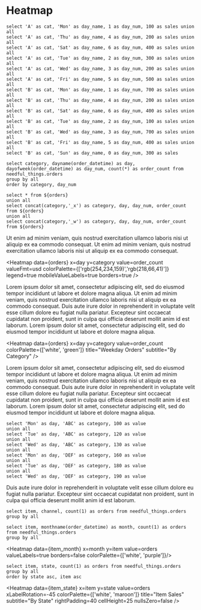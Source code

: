 # Heatmap

```missing
select 'A' as cat, 'Mon' as day_name, 1 as day_num, 100 as sales union all
select 'A' as cat, 'Thu' as day_name, 4 as day_num, 200 as sales union all
select 'A' as cat, 'Sat' as day_name, 6 as day_num, 400 as sales union all
select 'A' as cat, 'Tue' as day_name, 2 as day_num, 300 as sales union all
select 'A' as cat, 'Wed' as day_name, 3 as day_num, 200 as sales union all
select 'A' as cat, 'Fri' as day_name, 5 as day_num, 500 as sales union all
select 'B' as cat, 'Mon' as day_name, 1 as day_num, 700 as sales union all
select 'B' as cat, 'Thu' as day_name, 4 as day_num, 200 as sales union all
select 'B' as cat, 'Sat' as day_name, 6 as day_num, 400 as sales union all
select 'B' as cat, 'Tue' as day_name, 2 as day_num, 100 as sales union all
select 'B' as cat, 'Wed' as day_name, 3 as day_num, 700 as sales union all
select 'B' as cat, 'Fri' as day_name, 5 as day_num, 400 as sales union all
select 'B' as cat, 'Sun' as day_name, 0 as day_num, 300 as sales
```

<Heatmap
    data={missing}
    x=day_name
    y=cat
    value=sales
    xSort=day_num
/>

```orders
select category, dayname(order_datetime) as day, dayofweek(order_datetime) as day_num, count(*) as order_count from needful_things.orders
group by all
order by category, day_num  
```

```bigger
select * from ${orders}
union all
select concat(category,'_x') as category, day, day_num, order_count from ${orders}
union all
select concat(category,'_w') as category, day, day_num, order_count from ${orders}
```


Ut enim ad minim veniam, quis nostrud exercitation ullamco laboris nisi ut aliquip ex ea commodo consequat. Ut enim ad minim veniam, quis nostrud exercitation ullamco laboris nisi ut aliquip ex ea commodo consequat. 


<Heatmap 
    data={orders} 
    x=day 
    y=category 
    value=order_count 
    valueFmt=usd 
    colorPalette={['rgb(254,234,159)','rgb(218,66,41)']}
    legend=true
    mobileValueLabels=true
    borders=true
/>

Lorem ipsum dolor sit amet, consectetur adipiscing elit, sed do eiusmod tempor incididunt ut labore et dolore magna aliqua. 
Ut enim ad minim veniam, quis nostrud exercitation ullamco laboris nisi ut aliquip ex ea commodo consequat. 
Duis aute irure dolor in reprehenderit in voluptate velit esse cillum dolore eu fugiat nulla pariatur. 
Excepteur sint occaecat cupidatat non proident, sunt in culpa qui officia deserunt mollit anim id est laborum.
Lorem ipsum dolor sit amet, consectetur adipiscing elit, sed do eiusmod tempor incididunt ut labore et dolore magna aliqua. 

<Heatmap 
    data={orders} 
    x=day 
    y=category 
    value=order_count 
    colorPalette={['white', 'green']}
    title="Weekday Orders"
    subtitle="By Category"
/>

Lorem ipsum dolor sit amet, consectetur adipiscing elit, sed do eiusmod tempor incididunt ut labore et dolore magna aliqua. 
Ut enim ad minim veniam, quis nostrud exercitation ullamco laboris nisi ut aliquip ex ea commodo consequat. 
Duis aute irure dolor in reprehenderit in voluptate velit esse cillum dolore eu fugiat nulla pariatur. 
Excepteur sint occaecat cupidatat non proident, sunt in culpa qui officia deserunt mollit anim id est laborum.
Lorem ipsum dolor sit amet, consectetur adipiscing elit, sed do eiusmod tempor incididunt ut labore et dolore magna aliqua. 


```test_data
select 'Mon' as day, 'ABC' as category, 100 as value
union all
select 'Tue' as day, 'ABC' as category, 120 as value
union all
select 'Wed' as day, 'ABC' as category, 130 as value
union all
select 'Mon' as day, 'DEF' as category, 160 as value
union all
select 'Tue' as day, 'DEF' as category, 180 as value
union all
select 'Wed' as day, 'DEF' as category, 190 as value
```

<Heatmap data={test_data} x=day y=category value=value/>
<Heatmap data={test_data} x=day y=category value=value colorPalette={['rgb(254,234,159)','rgb(218,66,41)']}/>

        
Duis aute irure dolor in reprehenderit in voluptate velit esse cillum dolore eu fugiat nulla pariatur. 
Excepteur sint occaecat cupidatat non proident, sunt in culpa qui officia deserunt mollit anim id est laborum.


```item_channel
select item, channel, count(1) as orders from needful_things.orders
group by all
```

<Heatmap data={item_channel} x=channel y=item value=orders/>

```item_month
select item, monthname(order_datetime) as month, count(1) as orders from needful_things.orders
group by all
```

<Heatmap data={item_month} x=month y=item value=orders valueLabels=true borders=false colorPalette={['white', 'purple']}/>


```item_state
select item, state, count(1) as orders from needful_things.orders
group by all
order by state asc, item asc
```

<Heatmap 
    data={item_state} 
    x=item 
    y=state 
    value=orders 
    xLabelRotation=-45
    colorPalette={['white', 'maroon']} 
    title="Item Sales"
    subtitle="By State"
    rightPadding=40
    cellHeight=25
    nullsZero=false
/>
